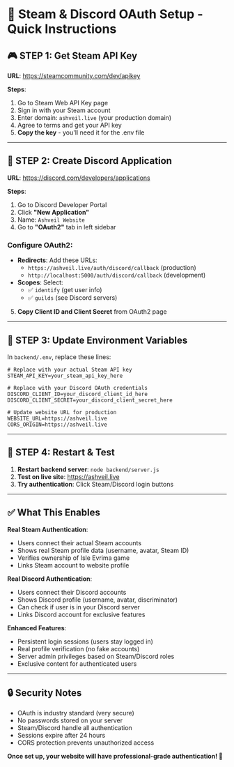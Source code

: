 # 🔐 Steam & Discord OAuth Setup - Quick Instructions

## 🎮 STEP 1: Get Steam API Key

**URL**: https://steamcommunity.com/dev/apikey

**Steps**:
1. Go to Steam Web API Key page
2. Sign in with your Steam account
3. Enter domain: `ashveil.live` (your production domain)
4. Agree to terms and get your API key
5. **Copy the key** - you'll need it for the .env file

---

## 💬 STEP 2: Create Discord Application  

**URL**: https://discord.com/developers/applications

**Steps**:
1. Go to Discord Developer Portal
2. Click **"New Application"**
3. Name: `Ashveil Website`
4. Go to **"OAuth2"** tab in left sidebar

### Configure OAuth2:
- **Redirects**: Add these URLs:
  - `https://ashveil.live/auth/discord/callback` (production)
  - `http://localhost:5000/auth/discord/callback` (development)
- **Scopes**: Select:
  - ✅ `identify` (get user info)
  - ✅ `guilds` (see Discord servers)

5. **Copy Client ID and Client Secret** from OAuth2 page

---

## 🔧 STEP 3: Update Environment Variables

In `backend/.env`, replace these lines:

```properties
# Replace with your actual Steam API key
STEAM_API_KEY=your_steam_api_key_here

# Replace with your Discord OAuth credentials  
DISCORD_CLIENT_ID=your_discord_client_id_here
DISCORD_CLIENT_SECRET=your_discord_client_secret_here

# Update website URL for production
WEBSITE_URL=https://ashveil.live
CORS_ORIGIN=https://ashveil.live
```

---

## 🚀 STEP 4: Restart & Test

1. **Restart backend server**: `node backend/server.js`
2. **Test on live site**: https://ashveil.live
3. **Try authentication**: Click Steam/Discord login buttons

---

## ✅ What This Enables

**Real Steam Authentication**:
- Users connect their actual Steam accounts
- Shows real Steam profile data (username, avatar, Steam ID)
- Verifies ownership of Isle Evrima game
- Links Steam account to website profile

**Real Discord Authentication**:
- Users connect their Discord accounts  
- Shows Discord profile (username, avatar, discriminator)
- Can check if user is in your Discord server
- Links Discord account for exclusive features

**Enhanced Features**:
- Persistent login sessions (users stay logged in)
- Real profile verification (no fake accounts)
- Server admin privileges based on Steam/Discord roles
- Exclusive content for authenticated users

---

## 🔒 Security Notes

- OAuth is industry standard (very secure)
- No passwords stored on your server
- Steam/Discord handle all authentication
- Sessions expire after 24 hours
- CORS protection prevents unauthorized access

**Once set up, your website will have professional-grade authentication! 🎉**
